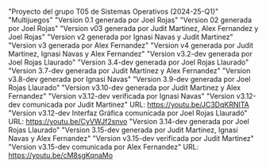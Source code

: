 "Proyecto del grupo T05 de Sistemas Operativos (2024-25-Q1)" 
"Multijuegos" 
"Version 0.1 generada por Joel Rojas" 
"Version 02 generada por Joel Rojas" 
"Version v03 generada por Judit Martinez, Alex Fernandez y Joel Rojas" 
"Version v2 generada por Ignasi Navas y Judit Martinez"
"Version v3 generada por Alex Fernandez"
"Version v4 generada por Judit Martinez, Ignasi Navas y Alex Fernandez"
"Version v3.2-dev generada por Joel Rojas Llaurado" 
"Version 3.4-dev generada por Joel Rojas Llaurado" 
"Version 3.7-dev generada por Judit Martinez y Alex Fernandez" 
"Version v3.8-dev generada por Ignasi Navas" 
"Version 3.9-dev generada por Joel Rojas Llaurado"
"Version v3.10-dev generada por Judit Martinez y Alex Fernandez"
"Version v3.12-dev verificada por Ignasi Navas"
"Version v3.12-dev comunicada por Judit Martinez" 
URL: https://youtu.be/JC3DqKRNITA
"Version v3.12-dev Interfaz Gráfica comunicada por Joel Rojas Llauradó"
URL: https://youtu.be/CyVWJf2snvo
"Version 3.14-dev generada por Joel Rojas Llaurado"
"Version 3.15-dev generada por Judit Martinez, Ignasi Navas y Alex Fernandez"
"Version v3.15-dev verificada por Judit Martinez"
"Version v3.15-dev comunicada por Alex Fernandez"
URL: https://youtu.be/cM8sgKqnaMo

